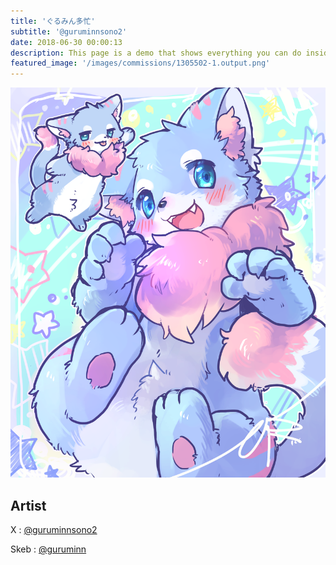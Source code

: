 ```yaml
---
title: 'ぐるみん多忙'
subtitle: '@guruminnsono2'
date: 2018-06-30 00:00:13
description: This page is a demo that shows everything you can do inside portfolio and blog posts.
featured_image: '/images/commissions/1305502-1.output.png'
---
```


![](/images/commissions/1305502-1.output.png)

## Artist

X : [@guruminnsono2](https://twitter.com/guruminnsono2)

Skeb : [@guruminn](https://skeb.jp/@guruminn)